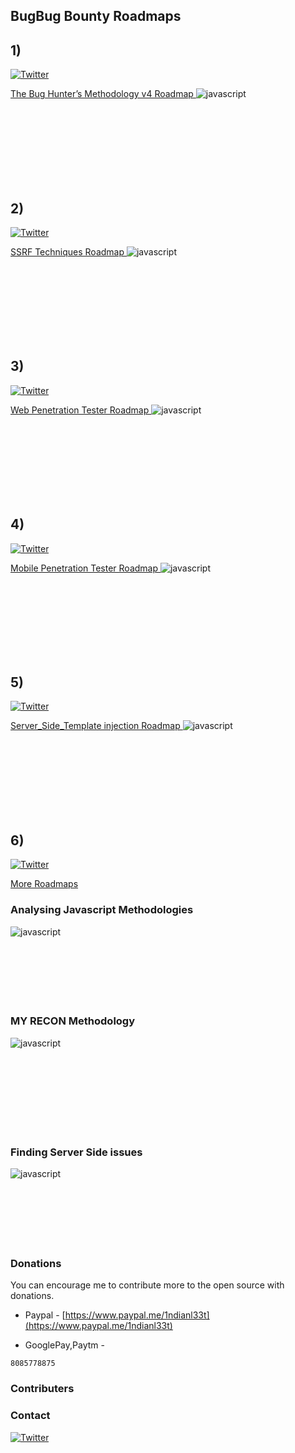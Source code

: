 
## BugBug Bounty Roadmaps

## 1) 
[![Twitter](https://img.shields.io/badge/twitter-@jhaddix-blue.svg)](https://twitter.com/jhaddix)

[ The Bug Hunter’s Methodology v4
Roadmap ](https://drive.google.com/file/d/1H2NiJKNbtdcwpfY95SgDnM5IpKzYKl-k/view?usp=drivesdk)
![javascript](https://github.com/1ndianl33t/Bug-Bounty-Roadmaps/blob/master/Bug%20Bounty%20methodology%20v4%20by%20%40jhaddix.jpg)

</br></br></br></br></br></br></br>

## 2) 
[![Twitter](https://img.shields.io/badge/twitter-@d0nutptr-blue.svg)](https://twitter.com/d0nutptr)

[  SSRF Techniques
Roadmap ](https://drive.google.com/file/d/1H6xMKBMoK6xS4tR_3PGkuJS2PQHAu9f5/view?usp=drivesdk)
![javascript](https://github.com/1ndianl33t/Bug-Bounty-Roadmaps/blob/master/SSRF%20Techniques%20by%20%40d0nut.jpg)

</br></br></br></br></br></br></br>

## 3)
[![Twitter](https://img.shields.io/badge/twitter-@Virdoex_hunter-blue.svg)](https://twitter.com/Virdoex_hunter)

[  Web Penetration Tester Roadmap ](https://drive.google.com/file/d/1HHc-6O1u_PtP4W5acZMMqVf_h_2a5PIo/view?usp=drivesdk)
![javascript](https://github.com/1ndianl33t/Bug-Bounty-Roadmaps/blob/master/Web%20Roadmap.png)

</br></br></br></br></br></br></br>

## 4)
[![Twitter](https://img.shields.io/badge/twitter-@rezaduty-blue.svg)](https://twitter.com/rezaduty)

[  Mobile Penetration Tester Roadmap ](https://drive.google.com/file/d/1HGRr4Cc-zeIBu1UQJz5xfkYtwT7g8ETW/view?usp=drivesdk)
![javascript](https://github.com/1ndianl33t/Bug-Bounty-Roadmaps/blob/master/Mobile%20Roadmap.png)

</br></br></br></br></br></br></br>

## 5)
[![Twitter](https://img.shields.io/badge/twitter-@-blue.svg)](https://twitter.com/)

[  Server_Side_Template injection Roadmap ](https://drive.google.com/file/d/1H4TsKuLmvaLBX9smitr8lOvINt5f5xrX/view?usp=drivesdk)
![javascript](https://github.com/1ndianl33t/Bug-Bounty-Roadmaps/blob/master/Server%20Side%20Template%20injection.jpg)

</br></br></br></br></br></br></br>

## 6)

[![Twitter](https://img.shields.io/badge/twitter-@imranparray101-blue.svg)](https://twitter.com/imranparray101)

[ More 
Roadmaps ](https://github.com/imran-parray/hacking-methodologies/blob/master/methodolog.md)
### Analysing Javascript Methodologies
![javascript](https://github.com/imran-parray/hacking-methodologies/blob/master/images/Javascript-file-methodology.png)
</br></br></br></br></br></br></br>
 
### MY RECON Methodology
![javascript](https://github.com/imran-parray/hacking-methodologies/blob/master/images/TARGET.png)

</br></br></br></br></br></br></br>
 
### Finding Server Side issues
![javascript](https://github.com/imran-parray/hacking-methodologies/blob/master/images/my-recon.jpg)
</br></br></br></br></br></br></br>




### Donations
You can encourage me to contribute more to the open source with donations.

- Paypal - [https://www.paypal.me/1ndianl33t](https://www.paypal.me/1ndianl33t)

- GooglePay,Paytm -

`8085778875`

### Contributers




### Contact
[![Twitter](https://img.shields.io/badge/twitter-@1ndianl33t-blue.svg)](https://twitter.com/1ndianl33t)

